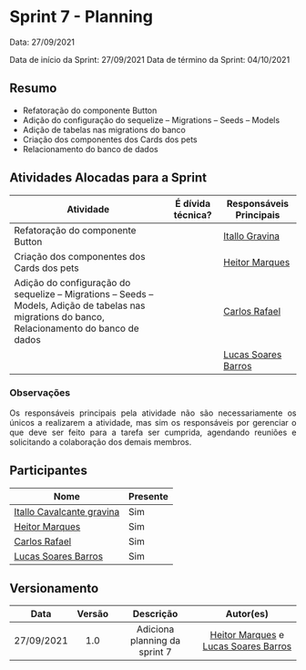 

# Sprint 7 - Planning 

Data: 27/09/2021

Data de início da Sprint: 27/09/2021
Data de término da Sprint: 04/10/2021

## Resumo

- Refatoração do componente Button 
- Adição do configuração do sequelize – Migrations – Seeds – Models 
- Adição de tabelas nas migrations do banco 
- Criação dos componentes dos Cards dos pets
- Relacionamento do banco de dados 




## Atividades Alocadas para a Sprint

| Atividade | É dívida técnica? | Responsáveis Principais |
|----------|------------|----------|
| Refatoração do componente Button | | [Itallo Gravina](https://github.com/itallogravina) |
| Criação dos componentes dos Cards dos pets | | [Heitor Marques](https://github.com/heitormsb) |
| Adição do configuração do sequelize – Migrations – Seeds – Models, Adição de tabelas nas migrations do banco, Relacionamento do banco de dados | | [Carlos Rafael](https://github.com/CarlosZoft) |
| | | [Lucas Soares Barros](https://github.com/lucaaassb) |

### Observações
<p align="justify">Os responsáveis principais pela atividade não são necessariamente os únicos a realizarem a atividade, mas sim os responsáveis por gerenciar o que deve ser feito para a tarefa ser cumprida, agendando reuniões e solicitando a colaboração dos demais membros.</p>

## Participantes

|Nome|Presente|
|----|--------|
|[Itallo Cavalcante gravina](https://github.com/itallogravina)| Sim |
|[Heitor Marques](https://github.com/heitormsb)| Sim |
|[Carlos Rafael](https://github.com/CarlosZoft)| Sim |
|[Lucas Soares Barros](https://github.com/lucaaassb)| Sim |

## Versionamento

| Data | Versão | Descrição | Autor(es) |
|:----:|:------:|:---------:|:---------:|
27/09/2021|1.0|Adiciona planning da sprint 7 |[Heitor Marques](https://github.com/heitormsb) e [Lucas Soares Barros](https://github.com/lucaaassb)|
